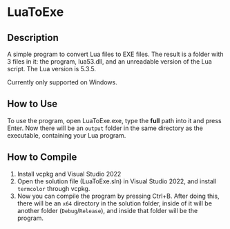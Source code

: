 # LuaToExe
## Description
A simple program to convert Lua files to EXE files. The result is a folder with 3 files in it: the program, lua53.dll, and an unreadable version of the Lua script. The Lua version is 5.3.5.

Currently only supported on Windows.

## How to Use
To use the program, open LuaToExe.exe, type the **full** path into it and press Enter. Now there will be an `output` folder in the same directory as the executable, containing your Lua program.

## How to Compile
1. Install vcpkg and Visual Studio 2022
2. Open the solution file (LuaToExe.sln) in Visual Studio 2022, and install `termcolor` through vcpkg.
3. Now you can compile the program by pressing Ctrl+B. After doing this, there will be an `x64` directory in the solution folder, inside of it will be another folder (`Debug`/`Release`), and inside that folder will be the program.